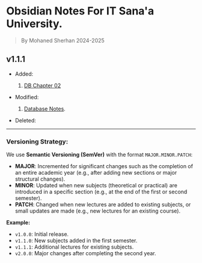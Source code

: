 # Obsidian Notes For IT Sana'a University.

> By Mohaned Sherhan 2024-2025

## v1.1.1

- Added:
    1. [DB Chapter 02](./Year%20Two/Part%20One/Database/DB%20Chapter%2002.md)

- Modified:
    1. [Database Notes](./Year%20Two/Part%20One/Database/Database%20Notes.md).

- Deleted: 

---
### Versioning Strategy:

We use **Semantic Versioning (SemVer)** with the format `MAJOR.MINOR.PATCH`:

- **MAJOR**: Incremented for significant changes such as the completion of an entire academic year (e.g., after adding new sections or major structural changes).
- **MINOR**: Updated when new subjects (theoretical or practical) are introduced in a specific section (e.g., at the end of the first or second semester).
- **PATCH**: Changed when new lectures are added to existing subjects, or small updates are made (e.g., new lectures for an existing course).

**Example:**
- `v1.0.0`: Initial release.
- `v1.1.0`: New subjects added in the first semester.
- `v1.1.1`: Additional lectures for existing subjects.
- `v2.0.0`: Major changes after completing the second year.